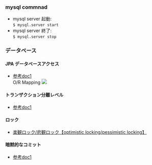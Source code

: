 ### mysql commnad
- mysql server 起動:  
```$ mysql.server start```
- mysql server 終了:  
```$ mysql.server stop```

### データベース

#### JPA データベースアクセス
- [参考doc1](http://terasolunaorg.github.io/guideline/current/ja/ArchitectureInDetail/DataAccessDetail/DataAccessJpa.html)  
O/R Mapping
![](./README_resources/JPA_OR_mapping_lifecyle.png)

#### トランザクション分離レベル
- [参考doc1](https://qiita.com/song_ss/items/38e514b05e9dabae3bdb)

#### ロック
- [楽観ロック/悲観ロック【optimistic locking/pessimistic locking】](https://e-words.jp/w/%E6%A5%BD%E8%A6%B3%E3%83%AD%E3%83%83%E3%82%AF-%E6%82%B2%E8%A6%B3%E3%83%AD%E3%83%83%E3%82%AF.html#:~:text=%E6%A5%BD%E8%A6%B3%E3%83%AD%E3%83%83%E3%82%AF%2F%E6%82%B2%E8%A6%B3%E3%83%AD%E3%83%83%E3%82%AF%E3%80%90optimistic,%E3%81%99%E3%82%8B%E3%81%8B%E3%82%92%E8%A1%A8%E3%81%99%E5%88%86%E9%A1%9E%E3%80%82)

#### 暗黙的なコミット
- [参考doc1](https://gihyo.jp/dev/serial/01/mysql-road-construction-news/0134)
